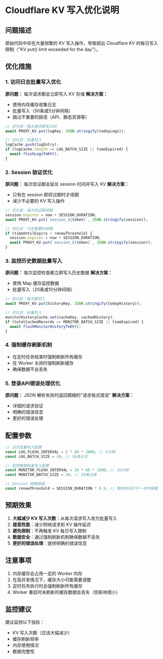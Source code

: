 # Cloudflare KV 写入优化说明

## 问题描述

原始代码中存在大量频繁的 KV 写入操作，导致超出 Cloudflare KV 的每日写入限制（"KV put() limit exceeded for the day"）。

## 优化措施

### 1. 访问日志批量写入优化

**原问题：** 每次请求都会立即写入 KV 存储
**解决方案：** 
- 使用内存缓存收集日志
- 批量写入（50条或5分钟间隔）
- 跳过不重要的路径（API、静态资源等）

```javascript
// 优化前：每次请求都写入KV
await PROXY_KV.put(logKey, JSON.stringify(todayLogs));

// 优化后：批量写入
logCache.push(logEntry);
if (logCache.length >= LOG_BATCH_SIZE || timeExpired) {
  await flushLogsToKV();
}
```

### 2. Session 验证优化

**原问题：** 每次验证都会延长 session 时间并写入 KV
**解决方案：** 
- 只有在 session 即将过期时才续期
- 减少不必要的 KV 写入操作

```javascript
// 优化前：每次验证都续期
session.expires = now + SESSION_DURATION;
await PROXY_KV.put(`session_${token}`, JSON.stringify(session));

// 优化后：只在需要时续期
if (timeUntilExpiry < renewThreshold) {
  session.expires = now + SESSION_DURATION;
  await PROXY_KV.put(`session_${token}`, JSON.stringify(session));
}
```

### 3. 监控历史数据批量写入

**原问题：** 每次监控检查都立即写入历史数据
**解决方案：** 
- 使用 Map 缓存监控数据
- 批量写入（20条或10分钟间隔）

```javascript
// 优化前：每次都写入
await PROXY_KV.put(historyKey, JSON.stringify(todayHistory));

// 优化后：批量写入
monitorHistoryCache.set(cacheKey, cachedHistory);
if (totalCachedRecords >= MONITOR_BATCH_SIZE || timeExpired) {
  await flushMonitorHistoryToKV();
}
```

### 4. 强制缓存刷新机制

- 在定时任务结束时强制刷新所有缓存
- 在 Worker 关闭时强制刷新缓存
- 确保数据不会丢失

### 5. 登录API错误处理优化

**原问题：** JSON 解析失败时返回模糊的"请求格式错误"
**解决方案：** 
- 详细的请求验证
- 明确的错误信息
- 更好的错误处理

## 配置参数

```javascript
// 日志批量写入配置
const LOG_FLUSH_INTERVAL = 5 * 60 * 1000; // 5分钟
const LOG_BATCH_SIZE = 50; // 50条日志

// 监控数据批量写入配置
const MONITOR_FLUSH_INTERVAL = 10 * 60 * 1000; // 10分钟
const MONITOR_BATCH_SIZE = 20; // 20条记录

// Session 续期阈值
const renewThreshold = SESSION_DURATION * 0.5; // 剩余时间少于一半时续期
```

## 预期效果

1. **大幅减少 KV 写入次数**：从每次请求写入改为批量写入
2. **提高性能**：减少网络请求和 KV 操作延迟
3. **避免限制**：不再触发 KV 每日写入限制
4. **数据安全**：通过强制刷新机制确保数据不丢失
5. **更好的错误处理**：提供明确的错误信息

## 注意事项

1. 内存缓存会占用一定的 Worker 内存
2. 在高并发情况下，缓存大小可能需要调整
3. 定时任务执行时会强制刷新所有缓存
4. Worker 重启时未刷新的缓存数据会丢失（但影响很小）

## 监控建议

建议监控以下指标：
- KV 写入次数（应该大幅减少）
- 缓存刷新频率
- 内存使用情况
- 数据完整性
